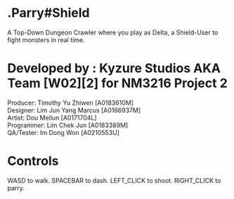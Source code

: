 # .Parry#Shield

A Top-Down Dungeon Crawler where you play as Delta, a Shield-User to fight monsters in real time. 

# Developed by : Kyzure Studios AKA Team [W02][2] for NM3216 Project 2
Producer: Timothy Yu Zhiwen [A0183610M]  
Designer: Lim Jun Yang Marcus [A0166937M]  
Artist: Dou Meilun [A0171704L]  
Programmer: Lim Chek Jun [A0183389M]  
QA/Tester: Im Dong Won [A0210553U]  

# Controls  

WASD to walk.
SPACEBAR to dash.
LEFT_CLICK to shoot.
RIGHT_CLICK to parry.